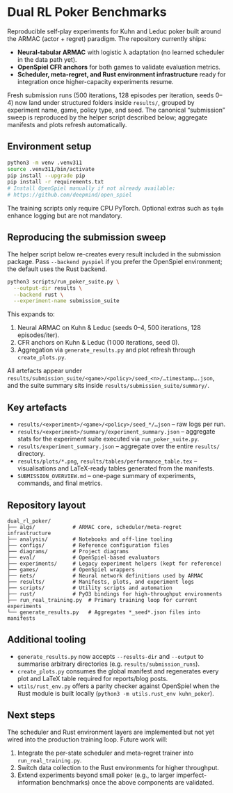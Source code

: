 # Dual RL Poker Benchmarks

Reproducible self‐play experiments for Kuhn and Leduc poker built around the
ARMAC (actor + regret) paradigm. The repository currently ships:

- **Neural-tabular ARMAC** with logistic λ adaptation (no learned scheduler in
  the data path yet).
- **OpenSpiel CFR anchors** for both games to validate evaluation metrics.
- **Scheduler, meta-regret, and Rust environment infrastructure** ready for
  integration once higher-capacity experiments resume.

Fresh submission runs (500 iterations, 128 episodes per iteration, seeds 0–4)
now land under structured folders inside `results/`, grouped by experiment name,
game, policy type, and seed. The canonical “submission” sweep is reproduced by
the helper script described below; aggregate manifests and plots refresh
automatically.

## Environment setup

```bash
python3 -m venv .venv311
source .venv311/bin/activate
pip install --upgrade pip
pip install -r requirements.txt
# Install OpenSpiel manually if not already available:
# https://github.com/deepmind/open_spiel
```

The training scripts only require CPU PyTorch. Optional extras such as `tqdm`
enhance logging but are not mandatory.

## Reproducing the submission sweep

The helper script below re-creates every result included in the submission
package. Pass `--backend pyspiel` if you prefer the OpenSpiel environment; the
default uses the Rust backend.

```bash
python3 scripts/run_poker_suite.py \
  --output-dir results \
  --backend rust \
  --experiment-name submission_suite
```

This expands to:

1. Neural ARMAC on Kuhn & Leduc (seeds 0–4, 500 iterations, 128 episodes/iter).
2. CFR anchors on Kuhn & Leduc (1 000 iterations, seed 0).
3. Aggregation via `generate_results.py` and plot refresh through
   `create_plots.py`.

All artefacts appear under
`results/submission_suite/<game>/<policy>/seed_<n>/…timestamp….json`, and the
suite summary sits inside `results/submission_suite/summary/`.

## Key artefacts

- `results/<experiment>/<game>/<policy>/seed_*/…json` – raw logs per run.
- `results/<experiment>/summary/experiment_summary.json` – aggregate stats for the
  experiment suite executed via `run_poker_suite.py`.
- `results/experiment_summary.json` – aggregate over the entire `results/`
  directory.
- `results/plots/*.png`, `results/tables/performance_table.tex` – visualisations
  and LaTeX-ready tables generated from the manifests.
- `SUBMISSION_OVERVIEW.md` – one-page summary of experiments, commands, and
  final metrics.

## Repository layout

```
dual_rl_poker/
├── algs/            # ARMAC core, scheduler/meta-regret infrastructure
├── analysis/        # Notebooks and off-line tooling
├── configs/         # Reference configuration files
├── diagrams/        # Project diagrams
├── eval/            # OpenSpiel-based evaluators
├── experiments/     # Legacy experiment helpers (kept for reference)
├── games/           # OpenSpiel wrappers
├── nets/            # Neural network definitions used by ARMAC
├── results/         # Manifests, plots, and experiment logs
├── scripts/         # Utility scripts and automation
├── rust/            # PyO3 bindings for high-throughput environments
├── run_real_training.py  # Primary training loop for current experiments
└── generate_results.py   # Aggregates *_seed*.json files into manifests
```

## Additional tooling

- `generate_results.py` now accepts `--results-dir` and `--output` to summarise
  arbitrary directories (e.g. `results/submission_runs`).
- `create_plots.py` consumes the global manifest and regenerates every plot and
  LaTeX table required for reports/blog posts.
- `utils/rust_env.py` offers a parity checker against OpenSpiel when the Rust
  module is built locally (`python3 -m utils.rust_env kuhn_poker`).

## Next steps

The scheduler and Rust environment layers are implemented but not yet wired
into the production training loop. Future work will:

1. Integrate the per-state scheduler and meta-regret trainer into
   `run_real_training.py`.
2. Switch data collection to the Rust environments for higher throughput.
3. Extend experiments beyond small poker (e.g., to larger imperfect-information
   benchmarks) once the above components are validated.
